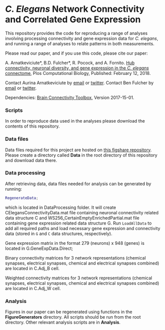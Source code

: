 # _C. Elegans_ Network Connectivity and Correlated Gene Expression

This repository provides the code for reproducing a range of analyses involving processing connectivity and gene expression data for *C. elegans*, and running a range of analyses to relate patterns in both measurements.

Please read our paper, and if you use this code, please cite our paper:

A. Arnatkeviciute\*, B.D. Fulcher\*, R. Pocock, and A. Fornito. [Hub connectivity, neuronal diversity, and gene expression in the _C. elegans_ connectome](https://doi.org/10.1371/journal.pcbi.1005989), Plos Computational Biology, Published: February 12, 2018.

Contact Aurina Arnatkeviciute by [email](mailto:aurina.arnatkeviciute@monash.edu) or [twitter](https://twitter.com/AurinaArn). Contact Ben Fulcher by [email](mailto:ben.d.fulcher@gmail.com) or [twitter](https://twitter.com/bendfulcher).

Dependencies:
[Brain Connectivity Toolbox](https://sites.google.com/site/bctnet/), Version 2017-15-01.


### Scripts
In order to reproduce data used in the analyses please download the contents of this repository.

### Data files
Data files required for this project are hosted on [this figshare repository](https://figshare.com/s/797199619fbabdab8c86).
Please create a directory called **Data** in the root directory of this repository and download data there.

### Data processing
After retrieving data, data files needed for analysis can be generated by running:
```matlab
RegenerateData;
```
which is located in DataProcessing folder. It will create CElegansConnectivityData.mat file containing neuronal connectivity related data structure C and WS256_CertainEmptyEnrichedPartial.mat file containing gene expression related data structure G. Run `LoadAllData` to add all required paths and load necessary gene expression and connectivity data (stored in `G` and `C` data structures, respectively).

Gene expression matrix in the format 279 (neurons) x 948 (genes) is located in G.GeneExpData.Direct;

Binary connectivity matrices for 3 network representations (chemical synapses, electrical synapses, chemical and electrical synapses combined) are located in C.Adj_B cell.

Weighted connectivity matrices for 3 network representations (chemical synapses, electrical synapses, chemical and electrical synapses combined) are located in C.Adj_W cell.

### Analysis
Figures in our paper can be regenerated using functions in the **FigureGenerators** directory. All scripts should be run from the root directory.
Other relevant analysis scripts are in **Analysis**.

